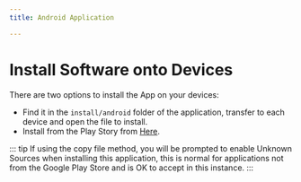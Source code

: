 ```yaml
---
title: Android Application

---
```


# Install Software onto Devices

There are two options to install the App on your devices:

* Find it in the `install/android` folder of the application, transfer to each device and open the file to install.
* Install from the Play Story from [Here](https://play.google.com/store/apps/details?id=uk.ac.ncl.di.bootlegger.offline).

::: tip
If using the copy file method, you will be prompted to enable Unknown Sources when installing this application, this is normal for applications not from the Google Play Store and is OK to accept in this instance.
:::